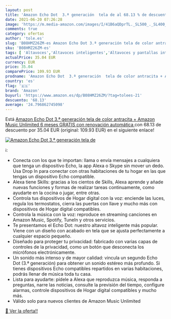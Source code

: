```yaml
---
layout: post
title: 'Amazon Echo Dot  3.ª generación  tela de al 68.13 % de descuento'
date: 2021-06-20 07:26:28
image: 'https://m.media-amazon.com/images/I/41B6aQDprTL._SL500_._SL400_.jpg'
comments: true
category: ofertas
author: 'tole.es'
slug: 'B08HMZ26ZM-es Amazon Echo Dot 3.ª generación tela de color antracita +...'
sku: 'B08HMZ26ZM-es'
tags: [ 'Altavoces','Altavoces inteligentes','Altavoces y pantallas inteligentes Echo','Dispositivos Amazon','Dispositivos Amazon y Accesorios','Electrónica','Equipos de audio y Hi-Fi','amazon','echo', ]
actualPrice: 35.04 EUR
currency: EUR
price: 35.04
comparePrice: 109.93 EUR
prodname: 'Amazon Echo Dot  3.ª generación  tela de color antracita + Amazon Music Unlimited  6 meses GRATIS con renovación automática '
country: 'es'
flag: '🇪🇸'
brand: 'Amazon'
buyurl: 'https://www.amazon.es/dp/B08HMZ26ZM/?tag=tolees-21'
descuento: '68.13'
average: '24.796862745098'
---
```


Está [Amazon Echo Dot  3.ª generación  tela de color antracita + Amazon Music Unlimited  6 meses GRATIS con renovación automática ](https://www.amazon.es/dp/B08HMZ26ZM/?tag=tolees-21) con 68.13 de descuento por 35.04 EUR (original: 109.93 EUR) en el siguiente enlace!

[![Amazon Echo Dot  3.ª generación  tela de](https://m.media-amazon.com/images/I/41B6aQDprTL._SL500_._SL400_.jpg)](https://www.amazon.es/dp/B08HMZ26ZM/?tag=tolees-21)

ℹ️:

- Conecta con los que te importan: llama o envía mensajes a cualquiera que tenga un dispositivo Echo, la app Alexa o Skype sin mover un dedo. Usa Drop In para conectar con otras habitaciones de tu hogar en las que tengas un dispositivo Echo compatible.
- Alexa tiene Skills: gracias a los cientos de Skills, Alexa aprende y añade nuevas funciones y formas de realizar tareas continuamente, como ayudarte en la cocina o jugar, entre otras.
- Controla tus dispositivos de Hogar digital con la voz: enciende las luces, regula los termostatos, cierra las puertas con llave y mucho más con dispositivos de Hogar digital compatibles.
- Controla la música con la voz: reproduce en streaming canciones en Amazon Music, Spotify, TuneIn y otros servicios.
- Te presentamos el Echo Dot: nuestro altavoz inteligente más popular. Viene con un diseño con acabado en tela que se ajusta perfectamente a cualquier espacio pequeño.
- Diseñado para proteger tu privacidad: fabricado con varias capas de controles de la privacidad, como un botón que desconecta los micrófonos electrónicamente.
- Un sonido más intenso y de mayor calidad: vincula un segundo Echo Dot (3.ª generación) para obtener un sonido estéreo más profundo. Si tienes dispositivos Echo compatibles repartidos en varias habitaciones, podrás llenar de música toda tu casa.
- Lista para ayudarte: pídele a Alexa que reproduzca música, responda a preguntas, narre las noticias, consulte la previsión del tiempo, configure alarmas, controle dispositivos de Hogar digital compatibles y mucho más.
- Válido solo para nuevos clientes de Amazon Music Unlimited

[🛒 Ver la oferta!!](https://www.amazon.es/dp/B08HMZ26ZM/?tag=tolees-21)
